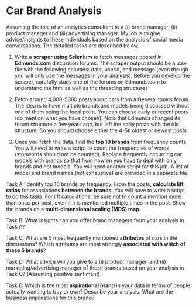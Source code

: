 # Car Brand Analysis
Assuming the role of an analytics consultant to a (i) brand manager, (ii) product manager and (iii) advertising manager. My job is to give advice/insights to these individuals based on the analysis of social media conversations. The detailed tasks are described below.

1. Write a **scraper using Selenium** to fetch messages posted in **Edmunds.com** discussion forums. The scraper output should be a .csv file with the following columns: date, userid, and message (even though you will only use the messages in your analysis). Before you develop the scraper, carefully study one of the forums on Edmunds.com to understand the html as well as the threading structures

2. Fetch around 4,000-5000 posts about cars from a General topics forum. The idea is to have multiple brands and models being discussed without one of them being the focal point. You can choose early or recent posts (do mention what you have chosen). Note that Edmunds changed its forum structure a few years ago, but left the early posts with the old structure. So you should choose either the 4-5k oldest or newest posts

3. Once you fetch the data, find the **top 10 brands** from frequency counts. You will need to write a script to count the frequencies of words (stopwords should not be counted). Replace frequently occurring car models with brands so that from now on you have to deal with only brands and not models. You will need another script for this job. A list of model and brand names (not exhaustive) are provided in a separate file.

Task A: Identify top 10 brands by frequency. From the posts, **calculate lift ratios** for associations **between the brands**. You will have to write a script to do this task). For lift calculations, be sure not to count a mention more than once per post, even if it is mentioned multiple times in the post.
Show the brands on a **multi-dimensional scaling (MDS) map**.

Task B: What insights can you offer brand managers from your analysis in Task A?

Task C: What are 5 most frequently mentioned **attributes** of cars in the discussions? Which attributes are most strongly **associated with which of these 5 brands**?

Task D: What advice will you give to a (i) product manager, and (ii) marketing/advertising manager of these brands based on your analysis in Task C? (Assuming positive sentiment)

Task E: Which is the most **aspirational brand** in your data in terms of people actually wanting to buy or own? Describe your analysis. What are the business implications for this brand?
